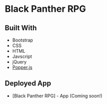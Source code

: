 # Black Panther RPG

## Built With 

- Bootstrap
- CSS
- HTML
- Javscript
- jQuery
- [Popper.js](https://popper.js.org/)

## Deployed App
* [Black Panther RPG] - App (Coming soon!)
